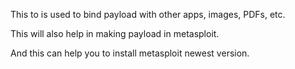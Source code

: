 
This to is used to bind payload with other apps, images, PDFs, etc.

This will also help in making payload in metasploit.

And this can help you to install metasploit newest version.
